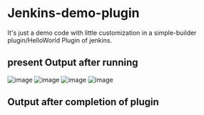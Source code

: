 # Jenkins-demo-plugin
It's just a demo code with little customization in a simple-builder plugin/HelloWorld Plugin of jenkins.

## present Output after running 

![image](https://user-images.githubusercontent.com/39195953/77888088-53309400-7289-11ea-8eb3-58817e56e13a.png)
![image](https://user-images.githubusercontent.com/39195953/77888253-91c64e80-7289-11ea-9870-67b91e0dc2b4.png)
![image](https://user-images.githubusercontent.com/39195953/77888319-b0c4e080-7289-11ea-8c9f-bdba5559798c.png)
![image](https://user-images.githubusercontent.com/39195953/77888401-d520bd00-7289-11ea-96c0-5dee30681c1c.png)

## Output after completion of plugin
